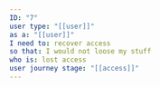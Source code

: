 ```yaml
---
ID: "7"
user type: "[[user]]"
as a: "[[user]]"
I need to: recover access
so that: I would not loose my stuff
who is: lost access
user journey stage: "[[access]]"
---
```

